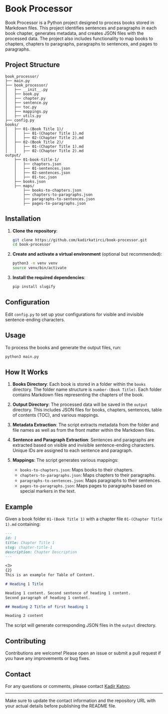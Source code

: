 # Book Processor

Book Processor is a Python project designed to process books stored in Markdown files. This project identifies sentences and paragraphs in each book chapter, generates metadata, and creates JSON files with the processed data. The project also includes functionality to map books to chapters, chapters to paragraphs, paragraphs to sentences, and pages to paragraphs.

## Project Structure

```
book_processor/
├── main.py
├── book_processor/
│   ├── __init__.py
│   ├── book.py
│   ├── chapter.py
│   ├── sentence.py
│   ├── toc.py
│   ├── mappings.py
│   ├── utils.py
├── config.py
books/
│   ├── 01-(Book Title 1)/
│   │   ├── 01-(Chapter Title 1).md
│   │   ├── 02-(Chapter Title 2).md
│   ├── 02-(Book Title 2)/
│   │   ├── 01-(Chapter Title 1).md
│   │   ├── 02-(Chapter Title 2).md
output/
    ├── 01-book-title-1/
    │   ├── chapters.json
    │   ├── 01-sentences.json
    │   ├── 02-sentences.json
    │   ├── 01-toc.json
    ├── books.json
    ├── maps/
        ├── books-to-chapters.json
        ├── chapters-to-paragraphs.json
        ├── paragraphs-to-sentences.json
        ├── pages-to-paragraphs.json
```

## Installation

1. **Clone the repository**:
   ```bash
   git clone https://github.com/kadirkatirci/book-processor.git
   cd book-processor
   ```

2. **Create and activate a virtual environment** (optional but recommended):
   ```bash
   python3 -m venv venv
   source venv/bin/activate
   ```

3. **Install the required dependencies**:
   ```bash
   pip install slugify
   ```

## Configuration

Edit `config.py` to set up your configurations for visible and invisible sentence-ending characters.

## Usage

To process the books and generate the output files, run:

```bash
python3 main.py
```

## How It Works

1. **Books Directory**: Each book is stored in a folder within the `books` directory. The folder name structure is `number-(Book Title)`. Each folder contains Markdown files representing the chapters of the book.

2. **Output Directory**: The processed data will be saved in the `output` directory. This includes JSON files for books, chapters, sentences, table of contents (TOC), and various mappings.

3. **Metadata Extraction**: The script extracts metadata from the folder and file names as well as from the front matter within the Markdown files.

4. **Sentence and Paragraph Extraction**: Sentences and paragraphs are extracted based on visible and invisible sentence-ending characters. Unique IDs are assigned to each sentence and paragraph.

5. **Mappings**: The script generates various mappings:
   - `books-to-chapters.json`: Maps books to their chapters.
   - `chapters-to-paragraphs.json`: Maps chapters to their paragraphs.
   - `paragraphs-to-sentences.json`: Maps paragraphs to their sentences.
   - `pages-to-paragraphs.json`: Maps pages to paragraphs based on special markers in the text.

## Example

Given a book folder `01-(Book Title 1)` with a chapter file `01-(Chapter Title 1).md` containing:

```markdown
---
id: 1
title: Chapter Title 1
slug: chapter-title-1
description: Chapter Description
---

<3>
{2}
This is an example for Table of Content.

# Heading 1 Title

Heading 1 content. Second sentence of heading 1 content.
Second paragraph of heading 1 content.

## Heading 2 Title of first heading 1

Heading 2 content
```

The script will generate corresponding JSON files in the `output` directory.

## Contributing

Contributions are welcome! Please open an issue or submit a pull request if you have any improvements or bug fixes.

## Contact

For any questions or comments, please contact [Kadir Katırcı](mailto:katircikadir@gmail.com).

---

Make sure to update the contact information and the repository URL with your actual details before publishing the README file.